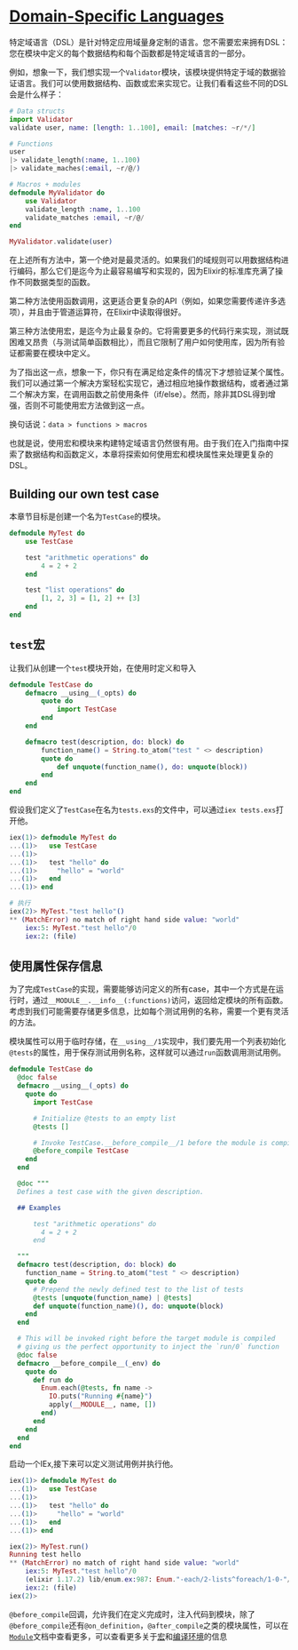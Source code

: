 
# [Domain-Specific Languages](https://github.com/elixir-lang/elixir/blob/v1.17.2/lib/elixir/pages/meta-programming/domain-specific-languages.md#L1)


特定域语言（DSL）是针对特定应用域量身定制的语言。您不需要宏来拥有DSL：您在模块中定义的每个数据结构和每个函数都是特定域语言的一部分。

例如，想象一下，我们想实现一个`Validator`模块，该模块提供特定于域的数据验证语言。我们可以使用数据结构、函数或宏来实现它。让我们看看这些不同的DSL会是什么样子：

```elixir
# Data structs
import Validator
validate user, name: [length: 1..100], email: [matches: ~r/*/]

# Functions
user
|> validate_length(:name, 1..100)
|> validate_maches(:email, ~r/@/)

# Macros + modules
defmodule MyValidator do
    use Validator
    validate_length :name, 1..100
    validate_matches :email, ~r/@/
end

MyValidator.validate(user)

```

在上述所有方法中，第一个绝对是最灵活的。如果我们的域规则可以用数据结构进行编码，那么它们是迄今为止最容易编写和实现的，因为Elixir的标准库充满了操作不同数据类型的函数。

第二种方法使用函数调用，这更适合更复杂的API（例如，如果您需要传递许多选项），并且由于管道运算符，在Elixir中读取得很好。

第三种方法使用宏，是迄今为止最复杂的。它将需要更多的代码行来实现，测试既困难又昂贵（与测试简单函数相比），而且它限制了用户如何使用库，因为所有验证都需要在模块中定义。

为了指出这一点，想象一下，你只有在满足给定条件的情况下才想验证某个属性。我们可以通过第一个解决方案轻松实现它，通过相应地操作数据结构，或者通过第二个解决方案，在调用函数之前使用条件（if/else）。然而，除非其DSL得到增强，否则不可能使用宏方法做到这一点。

换句话说：`data > functions > macros`

也就是说，使用宏和模块来构建特定域语言仍然很有用。由于我们在入门指南中探索了数据结构和函数定义，本章将探索如何使用宏和模块属性来处理更复杂的DSL。


## Building our own test case

本章节目标是创建一个名为`TestCase`的模块。

```elixir
defmodule MyTest do
    use TestCase 

    test "arithmetic operations" do
        4 = 2 + 2
    end

    test "list operations" do
        [1, 2, 3] = [1, 2] ++ [3]
    end
end
```

## `test`宏

让我们从创建一个`test`模块开始，在使用时定义和导入

```elixir
defmodule TestCase do
    defmacro __using__(_opts) do
        quote do
            import TestCase
        end
    end

    defmacro test(description, do: block) do
        function_name() = String.to_atom("test " <> description)
        quote do
            def unquote(function_name(), do: unquote(block))
        end
    end
end
```

假设我们定义了`TestCase`在名为`tests.exs`的文件中，可以通过`iex tests.exs`打开他。

```elixir
iex(1)> defmodule MyTest do
...(1)>   use TestCase
...(1)> 
...(1)>   test "hello" do
...(1)>     "hello" = "world"
...(1)>   end
...(1)> end

# 执行
iex(2)> MyTest."test hello"()
** (MatchError) no match of right hand side value: "world"
    iex:5: MyTest."test hello"/0
    iex:2: (file)
```

## 使用属性保存信息

为了完成`TestCase`的实现，需要能够访问定义的所有case，其中一个方式是在运行时，通过`__MODULE__.__info__(:functions)`访问，返回给定模块的所有函数。考虑到我们可能需要存储更多信息，比如每个测试用例的名称，需要一个更有灵活的方法。

模块属性可以用于临时存储，在`__using__/1`实现中，我们要先用一个列表初始化`@tests`的属性，用于保存测试用例名称，这样就可以通过`run`函数调用测试用例。

```elixir
defmodule TestCase do
  @doc false
  defmacro __using__(_opts) do
    quote do
      import TestCase

      # Initialize @tests to an empty list
      @tests []

      # Invoke TestCase.__before_compile__/1 before the module is compiled
      @before_compile TestCase
    end
  end

  @doc """
  Defines a test case with the given description.

  ## Examples

      test "arithmetic operations" do
        4 = 2 + 2
      end

  """
  defmacro test(description, do: block) do
    function_name = String.to_atom("test " <> description)
    quote do
      # Prepend the newly defined test to the list of tests
      @tests [unquote(function_name) | @tests]
      def unquote(function_name)(), do: unquote(block)
    end
  end

  # This will be invoked right before the target module is compiled
  # giving us the perfect opportunity to inject the `run/0` function
  @doc false
  defmacro __before_compile__(_env) do
    quote do
      def run do
        Enum.each(@tests, fn name ->
          IO.puts("Running #{name}")
          apply(__MODULE__, name, [])
        end)
      end
    end
  end
end

```

启动一个IEx,接下来可以定义测试用例并执行他。

```elixir
iex(1)> defmodule MyTest do
...(1)>   use TestCase
...(1)> 
...(1)>   test "hello" do
...(1)>     "hello" = "world"
...(1)>   end
...(1)> end

iex(2)> MyTest.run()
Running test hello
** (MatchError) no match of right hand side value: "world"
    iex:5: MyTest."test hello"/0
    (elixir 1.17.2) lib/enum.ex:987: Enum."-each/2-lists^foreach/1-0-"/2
    iex:2: (file)
iex(2)> 

```

`@before_compile`回调，允许我们在定义完成时，注入代码到模块，除了`@before_compile`还有`@on_definition`，`@after_compile`之类的模块属性，可以在[`Module`](https://hexdocs.pm/elixir/Module.html)文档中查看更多，可以查看更多关于[宏](https://hexdocs.pm/elixir/Macro.html)和[编译环境](https://hexdocs.pm/elixir/Macro.Env.html)的信息

